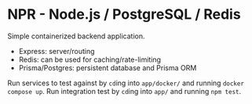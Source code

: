 # NPR - Node.js / PostgreSQL / Redis

Simple containerized backend application.
- Express: server/routing
- Redis: can be used for caching/rate-limiting
- Prisma/Postgres: persistent database and Prisma ORM

Run services to test against by `cd`ing into `app/docker/` and running `docker compose up`. Run integration test by `cd`ing into `app/` and running `npm test`.
